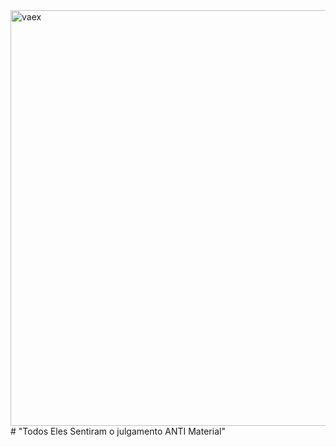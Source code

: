 <img width="1183" height="665" alt="vaex" src="https://github.com/user-attachments/assets/417f39a3-3f77-4b9a-8fb0-c5620a05a2f4" />
# "Todos Eles Sentiram o julgamento ANTI Material"
